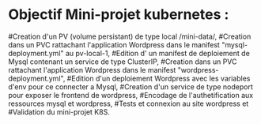 # Objectif Mini-projet kubernetes : 
#Creation d'un PV (volume persistant) de type local /mini-data/,
#Creation dans un PVC rattachant l'application Wordpress dans le manifest "mysql-deployment.yml" au pv-local-1,
#Edition d' un manifest de deploiement de Mysql contenant un service de type ClusterIP,
#Creation dans un PVC rattachant l'application Wordpress dans le manifest "wordpress-deployment.yml",
#Edition d'un deploiement Wordpress avec les variables d'env pour ce connecter a Mysql,
#Creation d'un service de type nodeport pour exposer le frontend de wordpress,
#Encodage de l'authetification aux ressources mysql et wordpress,
#Tests et connexion au site wordpress et 
#Validation du mini-projet K8S.
